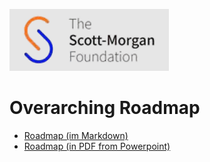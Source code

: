![smf-logo](../../images/smf-logo.png)
# Overarching Roadmap

- [Roadmap (im Markdown)](smf-portfolio-hl-revisited-roadmap-v5.md)
- [Roadmap (in PDF from Powerpoint)](smf-portfolio-hl-revisited-roadmap-v5.pdf)
